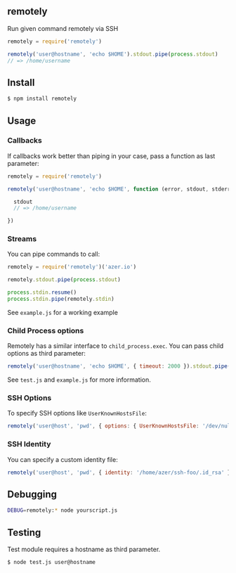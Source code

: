 ## remotely

Run given command remotely via SSH

```js
remotely = require('remotely')

remotely('user@hostname', 'echo $HOME').stdout.pipe(process.stdout)
// => /home/username
```

## Install

```bash
$ npm install remotely
```

## Usage

### Callbacks

If callbacks work better than piping in your case, pass a function as last parameter:

```js
remotely = require('remotely')

remotely('user@hostname', 'echo $HOME', function (error, stdout, stderr) {

  stdout
  // => /home/username

})
```

### Streams

You can pipe commands to call:

```js
remotely = require('remotely')('azer.io')

remotely.stdout.pipe(process.stdout)

process.stdin.resume()
process.stdin.pipe(remotely.stdin)
```

See `example.js` for a working example

### Child Process options

Remotely has a similar interface to `child_process.exec`. You can pass child options as third parameter:

```js
remotely('user@hostname', 'echo $HOME', { timeout: 2000 }).stdout.pipe(process.stdout)
```

See `test.js` and `example.js` for more information.

### SSH Options

To specify SSH options like `UserKnownHostsFile`:

```js
remotely('user@host', 'pwd', { options: { UserKnownHostsFile: '/dev/null' } }).pipe(process.stdout)
```

### SSH Identity

You can specify a custom identity file:

```js
remotely('user@host', 'pwd', { identity: '/home/azer/ssh-foo/.id_rsa' }).pipe(process.stdout)
```

## Debugging

```bash
DEBUG=remotely:* node yourscript.js
```

## Testing

Test module requires a hostname as third parameter.

```bash
$ node test.js user@hostname
```
